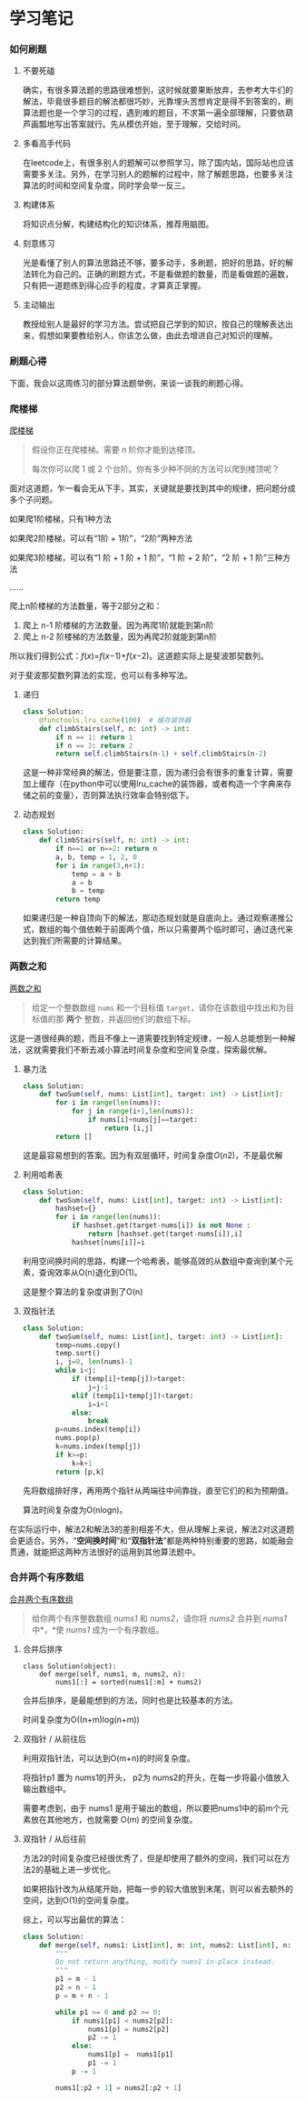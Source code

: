 # 学习笔记

### 如何刷题

1. 不要死磕

   确实，有很多算法题的思路很难想到，这时候就要果断放弃，去参考大牛们的解法，毕竟很多题目的解法都很巧妙，光靠埋头苦想肯定是得不到答案的，刷算法题也是一个学习的过程，遇到难的题目，不求第一遍全部理解，只要依葫芦画瓢地写出答案就行。先从模仿开始，至于理解，交给时间。

2. 多看高手代码

   在leetcode上，有很多别人的题解可以参照学习，除了国内站，国际站也应该需要多关注。另外，在学习别人的题解的过程中，除了解题思路，也要多关注算法的时间和空间复杂度，同时学会举一反三。

3. 构建体系

   将知识点分解，构建结构化的知识体系，推荐用脑图。

4. 刻意练习

   光是看懂了别人的算法思路还不够，要多动手，多刷题，把好的思路，好的解法转化为自己的。正确的刷题方式，不是看做题的数量，而是看做题的遍数，只有把一道题练到得心应手的程度，才算真正掌握。

5. 主动输出

   教授给别人是最好的学习方法。尝试把自己学到的知识，按自己的理解表达出来，假想如果要教给别人，你该怎么做，由此去增进自己对知识的理解。

### 刷题心得

下面，我会以这周练习的部分算法题举例，来谈一谈我的刷题心得。

### 爬楼梯

[爬楼梯](https://leetcode-cn.com/problems/climbing-stairs/)

> 假设你正在爬楼梯。需要 *n* 阶你才能到达楼顶。
>
> 每次你可以爬 1 或 2 个台阶。你有多少种不同的方法可以爬到楼顶呢？

面对这道题，乍一看会无从下手，其实，关键就是要找到其中的规律，把问题分成多个子问题。

如果爬1阶楼梯，只有1种方法

如果爬2阶楼梯，可以有“1阶 + 1阶”，“2阶”两种方法

如果爬3阶楼梯，可以有“1 阶 + 1 阶 + 1 阶”，“1 阶 + 2 阶”，“2 阶 + 1 阶”三种方法

……

爬上n阶楼梯的方法数量，等于2部分之和：

1. 爬上 n-1 阶楼梯的方法数量。因为再爬1阶就能到第n阶
2. 爬上 n-2 阶楼梯的方法数量，因为再爬2阶就能到第n阶

所以我们得到公式：*f*(*x*)=*f*(*x*−1)+*f*(*x*−2)。这道题实际上是斐波那契数列。

对于斐波那契数列算法的实现，也可以有多种写法。

1. 递归

   ```python
   class Solution:
       @functools.lru_cache(100)  # 缓存装饰器
       def climbStairs(self, n: int) -> int:
           if n == 1: return 1
           if n == 2: return 2
           return self.climbStairs(n-1) + self.climbStairs(n-2)
   ```

   这是一种非常经典的解法，但是要注意，因为递归会有很多的重复计算，需要加上缓存（在python中可以使用lru_cache的装饰器，或者构造一个字典来存储之前的变量），否则算法执行效率会特别低下。

2. 动态规划

   ```python
   class Solution:
       def climbStairs(self, n: int) -> int:
           if n==1 or n==2: return n
           a, b, temp = 1, 2, 0
           for i in range(3,n+1):
               temp = a + b
               a = b
               b = temp
           return temp
   ```

   如果递归是一种自顶向下的解法，那动态规划就是自底向上。通过观察递推公式，数组的每个值依赖于前面两个值，所以只需要两个临时即可，通过迭代来达到我们所需要的计算结果。



### 两数之和

[两数之和](https://leetcode-cn.com/problems/two-sum/)

> 给定一个整数数组 `nums` 和一个目标值 `target`，请你在该数组中找出和为目标值的那 **两个** 整数，并返回他们的数组下标。

这是一道很经典的题，而且不像上一道需要找到特定规律，一般人总能想到一种解法，这就需要我们不断去减小算法时间复杂度和空间复杂度，探索最优解。

1. 暴力法

   ```python
   class Solution:
       def twoSum(self, nums: List[int], target: int) -> List[int]:
           for i in range(len(nums)):
               for j in range(i+1,len(nums)):
                   if nums[i]+nums[j]==target:
                       return [i,j]
           return []
   ```

   这是最容易想到的答案。因为有双层循环，时间复杂度*O*(*n*2)，不是最优解

2. 利用哈希表

   ```python
   class Solution:
       def twoSum(self, nums: List[int], target: int) -> List[int]:
           hashset={}
           for i in range(len(nums)):
               if hashset.get(target-nums[i]) is not None :
                   return [hashset.get(target-nums[i]),i]
               hashset[nums[i]]=i
   ```

   利用空间换时间的思路，构建一个哈希表，能够高效的从数组中查询到某个元素，查询效率从O(n)退化到O(1)。

   这是整个算法的复杂度讲到了O(n)

3. 双指针法

   ```python
   class Solution:
       def twoSum(self, nums: List[int], target: int) -> List[int]:
           temp=nums.copy()
           temp.sort()
           i, j=0, len(nums)-1
           while i<j:
               if (temp[i]+temp[j])>target:
                   j=j-1
               elif (temp[i]+temp[j])<target:
                   i=i+1
               else:
                   break
           p=nums.index(temp[i])
           nums.pop(p)
           k=nums.index(temp[j])
           if k>=p:
               k=k+1
           return [p,k]
   ```

   先将数组排好序，再用两个指针从两端往中间靠拢，直至它们的和为预期值。

   算法时间复杂度为O(nlogn)。

在实际运行中，解法2和解法3的差别相差不大，但从理解上来说，解法2对这道题会更适合。另外，“**空间换时间**”和“**双指针法**”都是两种特别重要的思路，如能融会贯通，就能把这两种方法很好的运用到其他算法题中。

### 合并两个有序数组

[合并两个有序数组](https://leetcode-cn.com/problems/merge-sorted-array/)

> 给你两个有序整数数组 *nums1* 和 *nums2*，请你将 *nums2* 合并到 *nums1* 中*，*使 *nums1* 成为一个有序数组。

1. 合并后排序

   ```python3
   class Solution(object):
       def merge(self, nums1, m, nums2, n):
           nums1[:] = sorted(nums1[:m] + nums2)
   ```

   合并后排序，是最能想到的方法，同时也是比较基本的方法。

   时间复杂度为O((n+m)log(n+m))

2. 双指针 / 从前往后

   利用双指针法，可以达到O(m+n)的时间复杂度。

   将指针p1 置为 nums1的开头， p2为 nums2的开头，在每一步将最小值放入输出数组中。

   需要考虑到，由于 nums1 是用于输出的数组，所以要把nums1中的前m个元素放在其他地方，也就需要 O(m) 的空间复杂度。

3. 双指针 / 从后往前

   方法2的时间复杂度已经很优秀了，但是却使用了额外的空间，我们可以在方法2的基础上进一步优化。

   如果把指针改为从结尾开始，把每一步的较大值放到末尾，则可以省去额外的空间，达到O(1)的空间复杂度。

   综上，可以写出最优的算法：

   ```python
   class Solution:
       def merge(self, nums1: List[int], m: int, nums2: List[int], n: int) -> None:
           """
           Do not return anything, modify nums1 in-place instead.
           """
           p1 = m - 1
           p2 = n - 1
           p = m + n - 1

           while p1 >= 0 and p2 >= 0:
               if nums1[p1] < nums2[p2]:
                   nums1[p] = nums2[p2]
                   p2 -= 1
               else:
                   nums1[p] =  nums1[p1]
                   p1 -= 1
               p -= 1

           nums1[:p2 + 1] = nums2[:p2 + 1]
   ```
